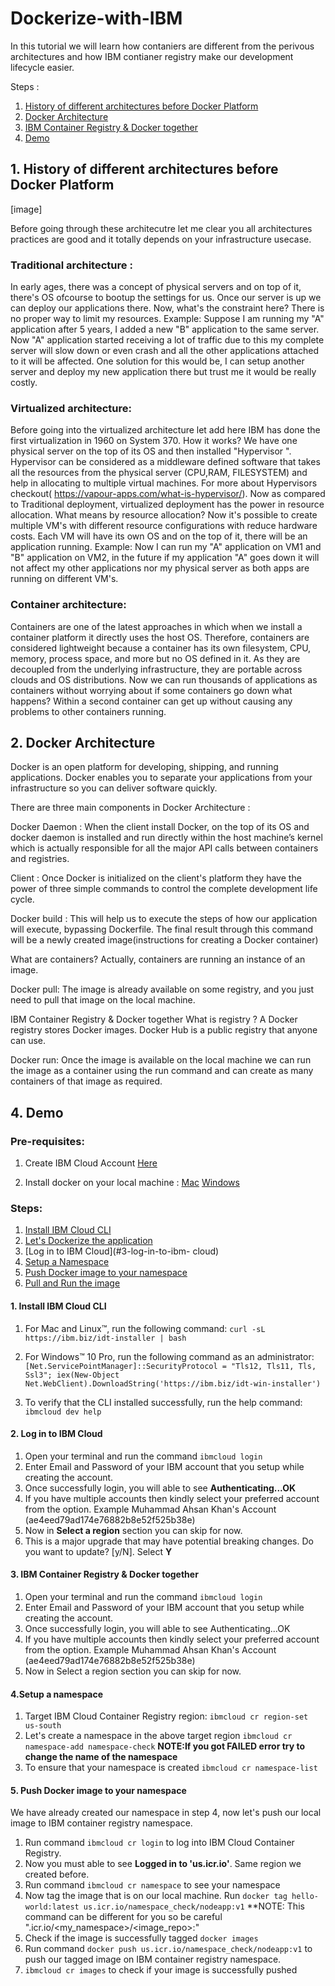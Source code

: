 # Dockerize-with-IBM
In this tutorial we will learn how contaniers are different from the perivous architectures and how IBM contianer registry make our development lifecycle easier.

Steps :
1. [History of different architectures before Docker Platform](#1-history-of-different-architectures-before-docker-platform)
2. [Docker Architecture](#2-docker-architecture)
3. [IBM Container Registry & Docker together](#3-IBM-Container-Registry-Architecture)
4. [Demo](#4-demo)

## 1. History of different architectures before Docker Platform

[image]


Before going through these architecutre let me clear you all architectures practices are good and it totally depends on your infrastructure usecase.

### Traditional architecture  :
In early ages, there was a concept of physical servers and on top of it, there's OS  ofcourse to bootup the settings for us. Once our server is up we can deploy our applications there. Now, what's the constraint here?  There is no proper way to limit my resources. Example: Suppose I am running my "A" application after 5 years, I added a new "B" application to the same server. Now "A" application started receiving a lot of traffic due to this my complete server will slow down or even crash and all the other applications attached to it will be affected.  One solution for this would be, I can setup another server and deploy my new application there but trust me it would be really costly.

### Virtualized architecture:
Before going into the virtualized architecture let add here 
IBM has done the first virtualization in 1960 on System 370. How it works? We have one physical server on the top of its OS and then installed "Hypervisor ". Hypervisor can be considered as a middleware defined software that takes all the resources from the physical server (CPU,RAM, FILESYSTEM) and help in allocating to multiple virtual machines. For more about Hypervisors checkout( https://vapour-apps.com/what-is-hypervisor/). Now as compared to Traditional deployment, virtualized deployment has the power in resource allocation. What means by resource allocation? Now it's possible to create multiple VM's with different resource configurations with reduce hardware costs. Each VM will have its own OS and on the top of it, there will be an application running.  Example: Now I can run my "A" application on VM1 and "B" application on VM2, in the future if my application "A" goes down it will not affect my other applications nor my physical server as both apps are running on different VM's.

### Container architecture:
Containers are one of the latest approaches in which when we install a container platform it directly uses the host OS. Therefore, containers are considered lightweight because a container has its own filesystem, CPU, memory, process space, and more but no OS defined in it.  As they are decoupled from the underlying infrastructure, they are portable across clouds and OS distributions. Now we can run thousands of applications as containers without worrying about if some containers go down what happens? Within a second container can get up without causing any problems to other containers running.



## 2. Docker Architecture


Docker is an open platform for developing, shipping, and running applications. Docker enables you to separate your applications from your infrastructure so you can deliver software quickly. 

There are three main components in Docker Architecture :

Docker Daemon :
When the client install Docker, on the top of its OS and  docker daemon is installed and run directly within the host machine’s kernel which is actually responsible for all the major API calls between containers and registries.

Client :
Once Docker is initialized on the client's platform they have the power of three simple commands to control the complete development life cycle.

Docker build : This will help us to execute the steps of how our application will execute, bypassing Dockerfile. The final result through this command will be a newly created image(instructions for creating a Docker container)

What are containers? Actually, containers are running an instance of an image.

Docker pull: The image is already available on some registry, and you just need to pull that image on the local machine. 

IBM Container Registry & Docker together
What is registry ?
A Docker registry stores Docker images. Docker Hub is a public registry that anyone can use. 

Docker run: Once the image is available on the local machine we can run the image as a container using the run command and can create as many containers of that image as required.

## 4. Demo
### Pre-requisites:
1. Create IBM Cloud Account [Here](http://ibm.biz/dockerize)

2. Install docker on your local machine :
[Mac](https://docs.docker.com/docker-for-mac/install/)
[Windows](https://docs.docker.com/docker-for-windows/install/)


### Steps:
1. [Install IBM Cloud CLI](#1-install-ibm-cloud-cli)
2. [Let's Dockerize the application](#2-let's-dockerizr-the-application)
3. [Log in to IBM Cloud](#3-log-in-to-ibm- cloud)
4. [Setup a Namespace](#4-setup-a-namespace)
5. [Push Docker image to your namespace](#5-push-docker-image-to-your-namespace)
6. [Pull and Run the image](#6-pull-and-run-the-image)


#### 1. Install IBM Cloud CLI
1. For Mac and Linux™, run the following command: `curl -sL https://ibm.biz/idt-installer | bash`

2. For Windows™ 10 Pro, run the following command as an administrator:
`[Net.ServicePointManager]::SecurityProtocol = "Tls12, Tls11, Tls, Ssl3"; iex(New-Object   Net.WebClient).DownloadString('https://ibm.biz/idt-win-installer')`

3. To verify that the CLI installed successfully, run the help command: `ibmcloud dev help`

#### 2. Log in to IBM Cloud 

1. Open your terminal and run the command `ibmcloud login` 
2. Enter Email and Password of your IBM account that you setup while creating the account.
3. Once successfully login, you will able to see **Authenticating...OK**
4. If you have multiple accounts then kindly select your preferred account from the option. Example Muhammad Ahsan Khan's Account (ae4eed79ad174e76882b8e52f525b38e)
5. Now in **Select a region** section you can skip for now.
6. This is a major upgrade that may have potential breaking changes. Do you want to update? [y/N]. Select **Y**


#### 3. IBM Container Registry & Docker together
 
1. Open your terminal and run the command `ibmcloud login`
2. Enter Email and Password of your IBM account that you setup while creating the account.
3. Once successfully login, you will able to see Authenticating...OK
4. If you have multiple accounts then kindly select your preferred account from the option. Example Muhammad Ahsan Khan's Account (ae4eed79ad174e76882b8e52f525b38e)
5. Now in Select a region section you can skip for now.


#### 4.Setup a namespace
1. Target IBM Cloud Container Registry region:  `ibmcloud cr region-set us-south` 
2. Let's create a namespace in the above target region `ibmcloud cr namespace-add namespace-check`
   **NOTE:If you got FAILED error try to change the name of the namespace**
3. To ensure that your namespace is created `ibmcloud cr namespace-list`


#### 5. Push Docker image to your namespace
We have already created our namespace in step 4, now let's push our local image to IBM container registry namespace.

1. Run command `ibmcloud cr login`  to log into IBM Cloud Container Registry.
2. Now you must able to see **Logged in to 'us.icr.io'**. Same region we created before.
3. Run command `ibmcloud cr namespace` to see your namespace
4. Now tag the image that is on our local machine. Run `docker tag hello-world:latest us.icr.io/namespace_check/nodeapp:v1` **NOTE: This command can be different for you so be careful "<region>.icr.io/<my_namespace>/<image_repo>:<tag>"
5. Check if the image is successfully tagged `docker images`
6. Run command `docker push us.icr.io/namespace_check/nodeapp:v1` to push our tagged image on IBM container registry namespace.
7. `ibmcloud cr images` to check if your image is successfully pushed

